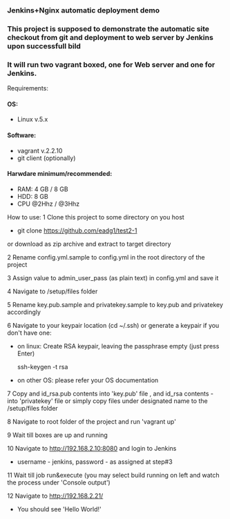 ### Jenkins+Nginx automatic deployment demo
### This project is supposed to demonstrate the automatic site checkout from git and deployment to web server by Jenkins upon successfull bild
### It will run two vagrant boxed, one for Web server and one for Jenkins.
Requirements:
  #### OS: 
   * Linux v.5.x
  #### Software:
   * vagrant v.2.2.10
   * git client (optionally)
  #### Harwdare minimum/recommended:
   * RAM: 4 GB / 8 GB
   * HDD: 8 GB
   * CPU @2Hhz / @3Hhz
   
How to use:
1 Clone this project to some directory on you host
 * git clone https://github.com/eadg1/test2-1
 
 or download as zip archive and extract to target directory

2 Rename config.yml.sample to config.yml in the root directory of the project

3 Assign value to admin_user_pass (as plain text) in config.yml and save it

4 Navigate to /setup/files folder

5 Rename key.pub.sample and privatekey.sample to key.pub and privatekey accordingly

6 Navigate to your keypair location (cd ~/.ssh) or generate a keypair if you don't have one:
 * on linux: Create RSA keypair, leaving the passphrase empty (just press Enter)
 
   ssh-keygen -t rsa
   
 * on other OS: please refer your OS documentation
 
 7 Copy and id_rsa.pub contents into 'key.pub' file , and id_rsa contents - into 'privatekey' file or simply copy files under designated name to  the /setup/files folder
 
 8 Navigate to root folder of the project and run 'vagrant up'
 
 9 Wait till boxes are up and running
 
 10 Navigate to http://192.168.2.10:8080 and login to Jenkins
 * username - jenkins, password - as assigned at step#3
 
 11 Wait till job run&execute (you may select build running on left and watch the process under 'Console output')
 
 12 Navigate to http://192.168.2.21/
  * You should see 'Hello World!' 
    
    
 
 
 
   
